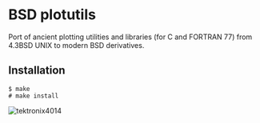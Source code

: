 # BSD plotutils

Port of ancient plotting utilities and libraries (for C and FORTRAN 77) from 4.3BSD UNIX to modern BSD derivatives.

## Installation

```
$ make
# make install
```

![tektronix4014](https://i.imgur.com/jZnM27M.png)
